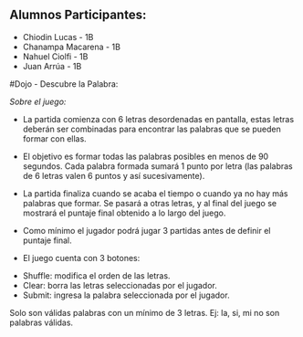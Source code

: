 ## Alumnos Participantes:
- Chiodin Lucas - 1B
- Chanampa Macarena - 1B
- Nahuel Ciolfi - 1B
- Juan Arrúa - 1B



#Dojo - Descubre la Palabra: 

*Sobre el juego:*


- La partida comienza con 6  letras desordenadas en pantalla, estas letras deberán ser combinadas para encontrar las palabras que se pueden formar con ellas.
- El objetivo es formar todas las palabras posibles en menos de 90 segundos. Cada palabra formada sumará 1 punto por letra (las palabras de 6 letras valen 6 puntos y así sucesivamente).
- La partida finaliza cuando se acaba el tiempo o cuando ya no hay más palabras que formar. Se pasará a otras letras, y al final del juego se mostrará el puntaje final obtenido a lo largo del juego.
- Como mínimo el jugador podrá jugar 3 partidas antes de definir el puntaje final.


- El juego cuenta con 3 botones:
* Shuffle: modifica el orden de las letras.
* Clear: borra las letras seleccionadas por el jugador.
* Submit: ingresa la palabra seleccionada por el jugador.

Solo son válidas palabras con un mínimo de 3 letras. Ej: la, si, mi no son palabras válidas.



